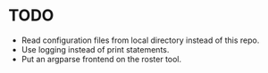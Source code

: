 # TODO

* Read configuration files from local directory instead of this repo.
* Use logging instead of print statements.
* Put an argparse frontend on the roster tool.
